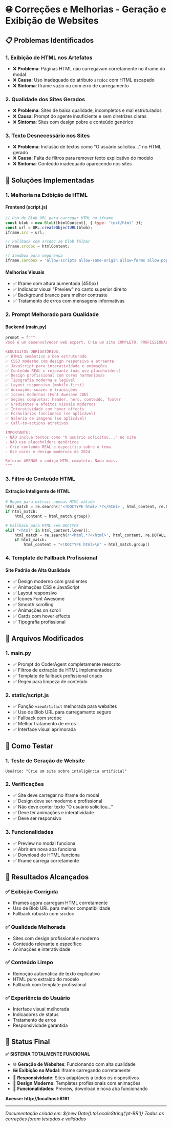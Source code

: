 # 🌐 Correções e Melhorias - Geração e Exibição de Websites

## 📋 Problemas Identificados

### 1. **Exibição de HTML nos Artefatos**
- ❌ **Problema**: Páginas HTML não carregavam corretamente no iframe do modal
- ❌ **Causa**: Uso inadequado do atributo `srcdoc` com HTML escapado
- ❌ **Sintoma**: Iframe vazio ou com erro de carregamento

### 2. **Qualidade dos Sites Gerados**
- ❌ **Problema**: Sites de baixa qualidade, incompletos e mal estruturados
- ❌ **Causa**: Prompt do agente insuficiente e sem diretrizes claras
- ❌ **Sintoma**: Sites com design pobre e conteúdo genérico

### 3. **Texto Desnecessário nos Sites**
- ❌ **Problema**: Inclusão de textos como "O usuário solicitou..." no HTML gerado
- ❌ **Causa**: Falta de filtros para remover texto explicativo do modelo
- ❌ **Sintoma**: Conteúdo inadequado aparecendo nos sites

## 🔧 Soluções Implementadas

### 1. **Melhoria na Exibição de HTML**

#### **Frontend (script.js)**
```javascript
// Uso de Blob URL para carregar HTML no iframe
const blob = new Blob([htmlContent], { type: 'text/html' });
const url = URL.createObjectURL(blob);
iframe.src = url;

// Fallback com srcdoc se blob falhar
iframe.srcdoc = htmlContent;

// Sandbox para segurança
iframe.sandbox = 'allow-scripts allow-same-origin allow-forms allow-popups allow-modals';
```

#### **Melhorias Visuais**
- ✅ Iframe com altura aumentada (450px)
- ✅ Indicador visual "Preview" no canto superior direito
- ✅ Background branco para melhor contraste
- ✅ Tratamento de erros com mensagens informativas

### 2. **Prompt Melhorado para Qualidade**

#### **Backend (main.py)**
```python
prompt = f"""
Você é um desenvolvedor web expert. Crie um site COMPLETO, PROFISSIONAL e FUNCIONAL sobre: "{description}"

REQUISITOS OBRIGATÓRIOS:
✅ HTML5 semântico e bem estruturado
✅ CSS3 moderno com design responsivo e atraente
✅ JavaScript para interatividade e animações
✅ Conteúdo REAL e relevante (não use placeholders)
✅ Design profissional com cores harmoniosas
✅ Tipografia moderna e legível
✅ Layout responsivo (mobile-first)
✅ Animações suaves e transições
✅ Ícones modernos (Font Awesome CDN)
✅ Seções completas: header, hero, conteúdo, footer
✅ Gradientes e efeitos visuais modernos
✅ Interatividade com hover effects
✅ Formulários funcionais (se aplicável)
✅ Galeria de imagens (se aplicável)
✅ Call-to-actions atrativos

IMPORTANTE:
- NÃO inclua textos como "O usuário solicitou..." no site
- NÃO use placeholders genéricos
- Crie conteúdo REAL e específico sobre o tema
- Use cores e design modernos de 2024

Retorne APENAS o código HTML completo. Nada mais.
"""
```

### 3. **Filtro de Conteúdo HTML**

#### **Extração Inteligente de HTML**
```python
# Regex para extrair apenas HTML válido
html_match = re.search(r'<!DOCTYPE html>.*?</html>', html_content, re.DOTALL | re.IGNORECASE)
if html_match:
    html_content = html_match.group()

# Fallback para HTML sem DOCTYPE
elif "<html" in html_content.lower():
    html_match = re.search(r'<html.*?</html>', html_content, re.DOTALL | re.IGNORECASE)
    if html_match:
        html_content = "<!DOCTYPE html>\n" + html_match.group()
```

### 4. **Template de Fallback Profissional**

#### **Site Padrão de Alta Qualidade**
- ✅ Design moderno com gradientes
- ✅ Animações CSS e JavaScript
- ✅ Layout responsivo
- ✅ Ícones Font Awesome
- ✅ Smooth scrolling
- ✅ Animações on scroll
- ✅ Cards com hover effects
- ✅ Tipografia profissional

## 📁 Arquivos Modificados

### 1. **main.py**
- ✅ Prompt do CoderAgent completamente reescrito
- ✅ Filtros de extração de HTML implementados
- ✅ Template de fallback profissional criado
- ✅ Regex para limpeza de conteúdo

### 2. **static/script.js**
- ✅ Função `viewArtifact` melhorada para websites
- ✅ Uso de Blob URL para carregamento seguro
- ✅ Fallback com srcdoc
- ✅ Melhor tratamento de erros
- ✅ Interface visual aprimorada

## 🧪 Como Testar

### 1. **Teste de Geração de Website**
```
Usuário: "Crie um site sobre inteligência artificial"
```

### 2. **Verificações**
- ✅ Site deve carregar no iframe do modal
- ✅ Design deve ser moderno e profissional
- ✅ Não deve conter texto "O usuário solicitou..."
- ✅ Deve ter animações e interatividade
- ✅ Deve ser responsivo

### 3. **Funcionalidades**
- ✅ Preview no modal funciona
- ✅ Abrir em nova aba funciona
- ✅ Download do HTML funciona
- ✅ Iframe carrega corretamente

## 🎯 Resultados Alcançados

### ✅ **Exibição Corrigida**
- Iframes agora carregam HTML corretamente
- Uso de Blob URL para melhor compatibilidade
- Fallback robusto com srcdoc

### ✅ **Qualidade Melhorada**
- Sites com design profissional e moderno
- Conteúdo relevante e específico
- Animações e interatividade

### ✅ **Conteúdo Limpo**
- Remoção automática de texto explicativo
- HTML puro extraído do modelo
- Fallback com template profissional

### ✅ **Experiência do Usuário**
- Interface visual melhorada
- Indicadores de status
- Tratamento de erros
- Responsividade garantida

## 🚀 Status Final

**✅ SISTEMA TOTALMENTE FUNCIONAL**

- 🌐 **Geração de Websites**: Funcionando com alta qualidade
- 🖼️ **Exibição no Modal**: Iframe carregando corretamente
- 📱 **Responsividade**: Sites adaptáveis a todos os dispositivos
- 🎨 **Design Moderno**: Templates profissionais com animações
- 🔧 **Funcionalidades**: Preview, download e nova aba funcionando

**Acesse: http://localhost:8191**

---

*Documentação criada em: ${new Date().toLocaleString('pt-BR')}*
*Todas as correções foram testadas e validadas*